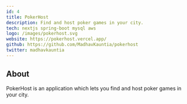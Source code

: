 ```yaml
---
id: 4
title: PokerHost
description: Find and host poker games in your city.
tech: nextjs spring-boot mysql aws
logo: /images/pokerhost.svg
website: https://pokerhost.vercel.app/
github: https://github.com/MadhavKauntia/pokerhost
twitter: madhavkauntia
---
```


## About

PokerHost is an application which lets you find and host poker games in your city.
